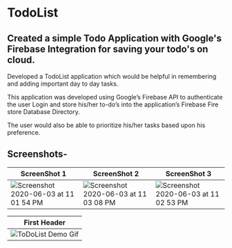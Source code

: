 # TodoList

## Created a simple Todo Application with Google's Firebase Integration for saving your todo's on cloud.

Developed a TodoList application which would be helpful in remembering and adding important day to day tasks.

This application was developed using Google’s Firebase API to authenticate the user Login and store his/her to-do’s into the application’s Firebase Fire store Database Directory.

The user would also be able to prioritize his/her tasks based upon his preference.


## Screenshots-


| **ScreenShot 1**  | **ScreenShot 2** | **ScreenShot 3** |
| ------------- | ------------- | ------------- |
| ![Screenshot 2020-06-03 at 11 01 54 PM](https://user-images.githubusercontent.com/55451558/83669258-e326ed00-a5ee-11ea-8c42-42eaf90f3c87.png)  | ![Screenshot 2020-06-03 at 11 03 08 PM](https://user-images.githubusercontent.com/55451558/83669268-e6ba7400-a5ee-11ea-9ac8-9dc94204dfe7.png)  | ![Screenshot 2020-06-03 at 11 02 53 PM](https://user-images.githubusercontent.com/55451558/83669266-e621dd80-a5ee-11ea-8b95-27706c1488cd.png)  |


| First Header  |
| ------------- |
| ![ToDoList Demo Gif](https://user-images.githubusercontent.com/55451558/83670266-875d6380-a5f0-11ea-8392-18462a8b0c22.gif) |
